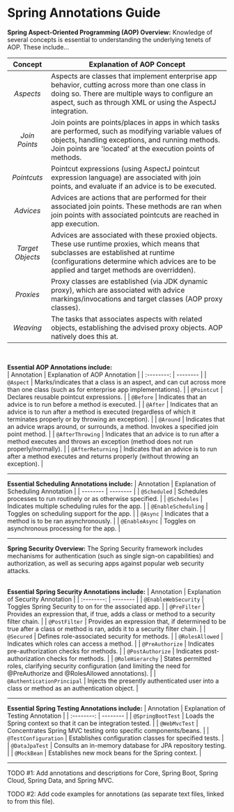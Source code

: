 # Spring Annotations Guide

**Spring Aspect-Oriented Programming (AOP) Overview:** Knowledge of several concepts is essential to understanding the underlying tenets of AOP. These include...

| Concept | Explanation of AOP Concept |
| :--------: | -------- |
| *Aspects* | Aspects are classes that implement enterprise app behavior, cutting across more than one class in doing so. There are multiple ways to configure an aspect, such as through XML or using the AspectJ integration. |
| *Join Points* | Join points are points/places in apps in which tasks are performed, such as modifying variable values of objects, handling exceptions, and running methods. Join points are 'located' at the execution points of methods. |
| *Pointcuts* | Pointcut expressions (using AspectJ pointcut expression language) are associated with join points, and evaluate if an advice is to be executed. |
| *Advices* | Advices are actions that are performed for their associated join points. These methods are ran when join points with associated pointcuts are reached in app execution. |
| *Target Objects* | Advices are associated with these proxied objects. These use runtime proxies, which means that subclasses are established at runtime (configurations determine which advices are to be applied and target methods are overridden). |
| *Proxies* | Proxy classes are established (via JDK dynamic proxy), which are associated with advice markings/invocations and target classes (AOP proxy classes). |
| *Weaving* | The tasks that associates aspects with related objects, establishing the advised proxy objects. AOP natively does this at. |
<br />  

**Essential AOP Annotations include:**  
| Annotation | Explanation of AOP Annotation |
| :--------: | -------- |
| `@Aspect` | Marks/indicates that a class is an aspect, and can cut across more than one class (such as for enterprise app implementations). |
| `@Pointcut` | Declares reusable pointcut expressions. |
| `@Before` | Indicates that an advice is to run before a method is executed. |
| `@After` | Indicates that an advice is to run after a method is executed (regardless of which it terminates properly or by throwing an exception). |
| `@Around` | Indicates that an advice wraps around, or surrounds, a method. Invokes a specified join point method. |
| `@AfterThrowing` | Indicates that an advice is to run after a method executes and throws an exception (method does not run properly/normally). |
| `@AfterReturning` | Indicates that an advice is to run after a method executes and returns properly (without throwing an exception). |

<hr />  

**Essential Scheduling Annotations include:**
| Annotation | Explanation of Scheduling Annotation |
| -------- | -------- |
| `@Scheduled` | Schedules processes to run routinely or as otherwise specified. |
| `@Schedules` | Indicates multiple scheduling rules for the app. |
| `@EnableScheduling` | Toggles on scheduling support for the app. |
| `@Async` | Indicates that a method is to be ran asynchronously. |
| `@EnableAsync` | Toggles on asynchronous processing for the app. | 
<hr />
  
**Spring Security Overview:** The Spring Security framework includes mechanisms for authentication (such as single sign-on capabilities) and authorization, as well as securing apps against popular web security attacks. 
<br /><br />
  
**Essential Spring Security Annotations include:** 
| Annotation | Explanation of Security Annotation |
| :--------: | -------- |
| `@EnableWebSecurity` | Toggles Spring Security to on for the associated app. |
| `@PreFilter` | Provides an expression that, if true, adds a class or method to a security filter chain. |
| `@PostFilter` | Provides an expression that, if determined to be true after a class or method is ran, adds it to a security filter chain. |
| `@Secured` | Defines role-associated security for methods. |
| `@RolesAllowed` | Indicates which roles can access a method. |
| `@PreAuthorize` | Indicates pre-authorization checks for methods. |
| `@PostAuthorize` | Indicates post-authorization checks for methods. |
| `@RoleHierarchy` | States permitted roles, clarifying security configuration (and limiting the need for @PreAuthorize and @RolesAllowed annotations). |
| `@AuthenticationPrincipal` | Injects the presently authenticated user into a class or method as an authentication object. |

<hr />  

**Essential Spring Testing Annotations include:**
| Annotation | Explanation of Testing Annotation |
| :--------: | -------- |
| `@SpringBootTest` | Loads the Spring context so that it can be integration tested. |
| `@WebMvcTest` | Concentrates Spring MVC testing onto specific components/beans. |
| `@TestConfiguration` | Establishes configuration classes for specified tests. |
| `@DataJpaTest` | Consults an in-memory database for JPA repository testing. |
| `@MockBean` | Establishes new mock beans for the Spring context. |
  
<hr />
  
TODO #1: Add annotations and descriptions for Core, Spring Boot, Spring Cloud, Spring Data, and Spring MVC.
  
TODO #2: Add code examples for annotations (as separate text files, linked to from this file).
